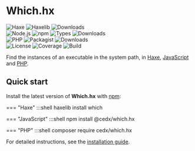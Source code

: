 # Which.hx
![Haxe](https://badgen.net/badge/haxe/%3E%3D4.1.0/green) ![Haxelib](https://badgen.net/haxelib/v/which) ![Downloads](https://badgen.net/haxelib/d/which)  
![Node.js](https://badgen.net/npm/node/@cedx/which.hx) ![npm](https://badgen.net/npm/v/@cedx/which.hx) ![Types](https://badgen.net/npm/types/@cedx/which.hx) ![Downloads](https://badgen.net/npm/dt/@cedx/which.hx)  
![PHP](https://badgen.net/packagist/php/cedx/which.hx) ![Packagist](https://badgen.net/packagist/v/cedx/which.hx) ![Downloads](https://badgen.net/packagist/dt/cedx/which.hx)  
![License](https://badgen.net/badge/license/MIT/blue) ![Coverage](https://badgen.net/coveralls/c/github/cedx/which.hx) ![Build](https://badgen.net/github/checks/cedx/which.hx)

Find the instances of an executable in the system path,
in [Haxe](https://haxe.org), [JavaScript](https://developer.mozilla.org/en-US/docs/Web/JavaScript) and [PHP](https://www.php.net).

## Quick start
Install the latest version of **Which.hx** with [npm](https://www.npmjs.com):

=== "Haxe"
		:::shell
		haxelib install which

=== "JavaScript"
		:::shell
		npm install @cedx/which.hx

=== "PHP"
		:::shell
		composer require cedx/which.hx

For detailed instructions, see the [installation guide](installation.md).
